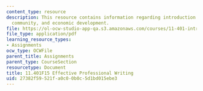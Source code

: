 ```yaml
---
content_type: resource
description: This resource contains information regarding introduction to housing,
  community, and economic development.
file: https://ol-ocw-studio-app-qa.s3.amazonaws.com/courses/11-401-introduction-to-housing-community-and-economic-development-fall-2015/27382f59521fa0c00b0c5d1bd015ebe3_MIT11_401F15_Effective.pdf
file_type: application/pdf
learning_resource_types:
- Assignments
ocw_type: OCWFile
parent_title: Assignments
parent_type: CourseSection
resourcetype: Document
title: 11.401F15 Effective Professional Writing
uid: 27382f59-521f-a0c0-0b0c-5d1bd015ebe3
---
```

